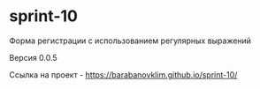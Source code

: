 # sprint-10

Форма регистрации с использованием регулярных выражений


Версия 0.0.5

Ссылка на проект -  https://barabanovklim.github.io/sprint-10/ 

